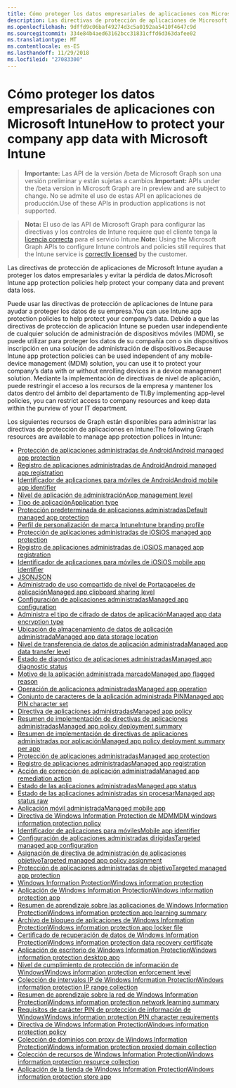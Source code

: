 ```yaml
---
title: Cómo proteger los datos empresariales de aplicaciones con Microsoft Intune
description: Las directivas de protección de aplicaciones de Microsoft Intune ayudan a proteger los datos empresariales y evitar la pérdida de datos.
ms.openlocfilehash: 9dffd9c06baf49274d3c5a0192aa5410f4647c9d
ms.sourcegitcommit: 334e84b4aed63162bcc31831cffd6d363dafee02
ms.translationtype: MT
ms.contentlocale: es-ES
ms.lasthandoff: 11/29/2018
ms.locfileid: "27083300"
---
```

# <a name="how-to-protect-your-company-app-data-with-microsoft-intune"></a><span data-ttu-id="a25c2-103">Cómo proteger los datos empresariales de aplicaciones con Microsoft Intune</span><span class="sxs-lookup"><span data-stu-id="a25c2-103">How to protect your company app data with Microsoft Intune</span></span>

> <span data-ttu-id="a25c2-104">**Importante:** Las API de la versión /beta de Microsoft Graph son una versión preliminar y están sujetas a cambios.</span><span class="sxs-lookup"><span data-stu-id="a25c2-104">**Important:** APIs under the /beta version in Microsoft Graph are in preview and are subject to change.</span></span> <span data-ttu-id="a25c2-105">No se admite el uso de estas API en aplicaciones de producción.</span><span class="sxs-lookup"><span data-stu-id="a25c2-105">Use of these APIs in production applications is not supported.</span></span>

> <span data-ttu-id="a25c2-106">**Nota:** El uso de las API de Microsoft Graph para configurar las directivas y los controles de Intune requiere que el cliente tenga la [licencia correcta](https://www.microsoft.com/en-us/cloud-platform/microsoft-intune-pricing) para el servicio Intune.</span><span class="sxs-lookup"><span data-stu-id="a25c2-106">**Note:** Using the Microsoft Graph APIs to configure Intune controls and policies still requires that the Intune service is [correctly licensed](https://www.microsoft.com/en-us/cloud-platform/microsoft-intune-pricing) by the customer.</span></span>

<span data-ttu-id="a25c2-107">Las directivas de protección de aplicaciones de Microsoft Intune ayudan a proteger los datos empresariales y evitar la pérdida de datos.</span><span class="sxs-lookup"><span data-stu-id="a25c2-107">Microsoft Intune app protection policies help protect your company data and prevent data loss.</span></span>

<span data-ttu-id="a25c2-108">Puede usar las directivas de protección de aplicaciones de Intune para ayudar a proteger los datos de su empresa.</span><span class="sxs-lookup"><span data-stu-id="a25c2-108">You can use Intune app protection policies to help protect your company’s data.</span></span> <span data-ttu-id="a25c2-109">Debido a que las directivas de protección de aplicación Intune se pueden usar independiente de cualquier solución de administración de dispositivos móviles (MDM), se puede utilizar para proteger los datos de su compañía con o sin dispositivos inscripción en una solución de administración de dispositivos.</span><span class="sxs-lookup"><span data-stu-id="a25c2-109">Because Intune app protection policies can be used independent of any mobile-device management (MDM) solution, you can use it to protect your company’s data with or without enrolling devices in a device management solution.</span></span> <span data-ttu-id="a25c2-110">Mediante la implementación de directivas de nivel de aplicación, puede restringir el acceso a los recursos de la empresa y mantener los datos dentro del ámbito del departamento de TI.</span><span class="sxs-lookup"><span data-stu-id="a25c2-110">By implementing app-level policies, you can restrict access to company resources and keep data within the purview of your IT department.</span></span>

<span data-ttu-id="a25c2-111">Los siguientes recursos de Graph están disponibles para administrar las directivas de protección de aplicaciones en Intune:</span><span class="sxs-lookup"><span data-stu-id="a25c2-111">The following Graph resources are available to manage app protection polices in Intune:</span></span>

- [<span data-ttu-id="a25c2-112">Protección de aplicaciones administradas de Android</span><span class="sxs-lookup"><span data-stu-id="a25c2-112">Android managed app protection</span></span>](intune-mam-androidmanagedappprotection.md)
- [<span data-ttu-id="a25c2-113">Registro de aplicaciones administradas de Android</span><span class="sxs-lookup"><span data-stu-id="a25c2-113">Android managed app registration</span></span>](intune-mam-androidmanagedappregistration.md)
- [<span data-ttu-id="a25c2-114">Identificador de aplicaciones para móviles de Android</span><span class="sxs-lookup"><span data-stu-id="a25c2-114">Android mobile app identifier</span></span>](intune-mam-androidmobileappidentifier.md)
- [<span data-ttu-id="a25c2-115">Nivel de aplicación de administración</span><span class="sxs-lookup"><span data-stu-id="a25c2-115">App management level</span></span>](intune-mam-appmanagementlevel.md)
- [<span data-ttu-id="a25c2-116">Tipo de aplicación</span><span class="sxs-lookup"><span data-stu-id="a25c2-116">Application type</span></span>](intune-wip-applicationtype.md)
- [<span data-ttu-id="a25c2-117">Protección predeterminada de aplicaciones administradas</span><span class="sxs-lookup"><span data-stu-id="a25c2-117">Default managed app protection</span></span>](intune-mam-defaultmanagedappprotection.md)
- [<span data-ttu-id="a25c2-118">Perfil de personalización de marca Intune</span><span class="sxs-lookup"><span data-stu-id="a25c2-118">Intune branding profile</span></span>](intune-wip-intunebrandingprofile.md)
- [<span data-ttu-id="a25c2-119">Protección de aplicaciones administradas de iOS</span><span class="sxs-lookup"><span data-stu-id="a25c2-119">iOS managed app protection</span></span>](intune-mam-iosmanagedappprotection.md)
- [<span data-ttu-id="a25c2-120">Registro de aplicaciones administradas de iOS</span><span class="sxs-lookup"><span data-stu-id="a25c2-120">iOS managed app registration</span></span>](intune-mam-iosmanagedappregistration.md)
- [<span data-ttu-id="a25c2-121">Identificador de aplicaciones para móviles de iOS</span><span class="sxs-lookup"><span data-stu-id="a25c2-121">iOS mobile app identifier</span></span>](intune-mam-iosmobileappidentifier.md)
- [<span data-ttu-id="a25c2-122">JSON</span><span class="sxs-lookup"><span data-stu-id="a25c2-122">JSON</span></span>](intune-mam-json.md)
- [<span data-ttu-id="a25c2-123">Administrado de uso compartido de nivel de Portapapeles de aplicación</span><span class="sxs-lookup"><span data-stu-id="a25c2-123">Managed app clipboard sharing level</span></span>](intune-mam-managedappclipboardsharinglevel.md)
- [<span data-ttu-id="a25c2-124">Configuración de aplicaciones administradas</span><span class="sxs-lookup"><span data-stu-id="a25c2-124">Managed app configuration</span></span>](intune-mam-managedappconfiguration.md)
- [<span data-ttu-id="a25c2-125">Administra el tipo de cifrado de datos de aplicación</span><span class="sxs-lookup"><span data-stu-id="a25c2-125">Managed app data encryption type</span></span>](intune-mam-managedappdataencryptiontype.md)
- [<span data-ttu-id="a25c2-126">Ubicación de almacenamiento de datos de aplicación administrada</span><span class="sxs-lookup"><span data-stu-id="a25c2-126">Managed app data storage location</span></span>](intune-mam-managedappdatastoragelocation.md)
- [<span data-ttu-id="a25c2-127">Nivel de transferencia de datos de aplicación administrada</span><span class="sxs-lookup"><span data-stu-id="a25c2-127">Managed app data transfer level</span></span>](intune-mam-managedappdatatransferlevel.md)
- [<span data-ttu-id="a25c2-128">Estado de diagnóstico de aplicaciones administradas</span><span class="sxs-lookup"><span data-stu-id="a25c2-128">Managed app diagnostic status</span></span>](intune-mam-managedappdiagnosticstatus.md)
- [<span data-ttu-id="a25c2-129">Motivo de la aplicación administrada marcado</span><span class="sxs-lookup"><span data-stu-id="a25c2-129">Managed app flagged reason</span></span>](intune-mam-managedappflaggedreason.md)
- [<span data-ttu-id="a25c2-130">Operación de aplicaciones administradas</span><span class="sxs-lookup"><span data-stu-id="a25c2-130">Managed app operation</span></span>](intune-mam-managedappoperation.md)
- [<span data-ttu-id="a25c2-131">Conjunto de caracteres de la aplicación administrada PIN</span><span class="sxs-lookup"><span data-stu-id="a25c2-131">Managed app PIN character set</span></span>](intune-mam-managedapppincharacterset.md)
- [<span data-ttu-id="a25c2-132">Directiva de aplicaciones administradas</span><span class="sxs-lookup"><span data-stu-id="a25c2-132">Managed app policy</span></span>](intune-mam-managedapppolicy.md)
- [<span data-ttu-id="a25c2-133">Resumen de implementación de directivas de aplicaciones administradas</span><span class="sxs-lookup"><span data-stu-id="a25c2-133">Managed app policy deployment summary</span></span>](intune-mam-managedapppolicydeploymentsummary.md)
- [<span data-ttu-id="a25c2-134">Resumen de implementación de directivas de aplicaciones administradas por aplicación</span><span class="sxs-lookup"><span data-stu-id="a25c2-134">Managed app policy deployment summary per app</span></span>](intune-mam-managedapppolicydeploymentsummaryperapp.md)
- [<span data-ttu-id="a25c2-135">Protección de aplicaciones administradas</span><span class="sxs-lookup"><span data-stu-id="a25c2-135">Managed app protection</span></span>](intune-mam-managedappprotection.md)
- [<span data-ttu-id="a25c2-136">Registro de aplicaciones administradas</span><span class="sxs-lookup"><span data-stu-id="a25c2-136">Managed app registration</span></span>](intune-mam-managedappregistration.md)
- [<span data-ttu-id="a25c2-137">Acción de corrección de aplicación administrada</span><span class="sxs-lookup"><span data-stu-id="a25c2-137">Managed app remediation action</span></span>](intune-mam-managedappremediationaction.md)
- [<span data-ttu-id="a25c2-138">Estado de las aplicaciones administradas</span><span class="sxs-lookup"><span data-stu-id="a25c2-138">Managed app status</span></span>](intune-mam-managedappstatus.md)
- [<span data-ttu-id="a25c2-139">Estado de las aplicaciones administradas sin procesar</span><span class="sxs-lookup"><span data-stu-id="a25c2-139">Managed app status raw</span></span>](intune-mam-managedappstatusraw.md)
- [<span data-ttu-id="a25c2-140">Aplicación móvil administrada</span><span class="sxs-lookup"><span data-stu-id="a25c2-140">Managed mobile app</span></span>](intune-mam-managedmobileapp.md)
- [<span data-ttu-id="a25c2-141">Directiva de Windows Information Protection de MDM</span><span class="sxs-lookup"><span data-stu-id="a25c2-141">MDM windows information protection policy</span></span>](intune-mam-mdmwindowsinformationprotectionpolicy.md)
- [<span data-ttu-id="a25c2-142">Identificador de aplicaciones para móviles</span><span class="sxs-lookup"><span data-stu-id="a25c2-142">Mobile app identifier</span></span>](intune-mam-mobileappidentifier.md)
- [<span data-ttu-id="a25c2-143">Configuración de aplicaciones administradas dirigidas</span><span class="sxs-lookup"><span data-stu-id="a25c2-143">Targeted managed app configuration</span></span>](intune-mam-targetedmanagedappconfiguration.md)
- [<span data-ttu-id="a25c2-144">Asignación de directiva de administración de aplicaciones objetivo</span><span class="sxs-lookup"><span data-stu-id="a25c2-144">Targeted managed app policy assignment</span></span>](intune-mam-targetedmanagedapppolicyassignment.md)
- [<span data-ttu-id="a25c2-145">Protección de aplicaciones administradas de objetivo</span><span class="sxs-lookup"><span data-stu-id="a25c2-145">Targeted managed app protection</span></span>](intune-mam-targetedmanagedappprotection.md)
- [<span data-ttu-id="a25c2-146">Windows Information Protection</span><span class="sxs-lookup"><span data-stu-id="a25c2-146">Windows information protection</span></span>](intune-mam-windowsinformationprotection.md)
- [<span data-ttu-id="a25c2-147">Aplicación de Windows Information Protection</span><span class="sxs-lookup"><span data-stu-id="a25c2-147">Windows information protection app</span></span>](intune-mam-windowsinformationprotectionapp.md)
- [<span data-ttu-id="a25c2-148">Resumen de aprendizaje sobre las aplicaciones de Windows Information Protection</span><span class="sxs-lookup"><span data-stu-id="a25c2-148">Windows information protection app learning summary</span></span>](intune-wip-windowsinformationprotectionapplearningsummary.md)
- [<span data-ttu-id="a25c2-149">Archivo de bloqueo de aplicaciones de Windows Information Protection</span><span class="sxs-lookup"><span data-stu-id="a25c2-149">Windows information protection app locker file</span></span>](intune-mam-windowsinformationprotectionapplockerfile.md)
- [<span data-ttu-id="a25c2-150">Certificado de recuperación de datos de Windows Information Protection</span><span class="sxs-lookup"><span data-stu-id="a25c2-150">Windows information protection data recovery certificate</span></span>](intune-mam-windowsinformationprotectiondatarecoverycertificate.md)
- [<span data-ttu-id="a25c2-151">Aplicación de escritorio de Windows Information Protection</span><span class="sxs-lookup"><span data-stu-id="a25c2-151">Windows information protection desktop app</span></span>](intune-mam-windowsinformationprotectiondesktopapp.md)
- [<span data-ttu-id="a25c2-152">Nivel de cumplimiento de protección de información de Windows</span><span class="sxs-lookup"><span data-stu-id="a25c2-152">Windows information protection enforcement level</span></span>](intune-mam-windowsinformationprotectionenforcementlevel.md)
- [<span data-ttu-id="a25c2-153">Colección de intervalos IP de Windows Information Protection</span><span class="sxs-lookup"><span data-stu-id="a25c2-153">Windows information protection IP range collection</span></span>](intune-mam-windowsinformationprotectioniprangecollection.md)
- [<span data-ttu-id="a25c2-154">Resumen de aprendizaje sobre la red de Windows Information Protection</span><span class="sxs-lookup"><span data-stu-id="a25c2-154">Windows information protection network learning summary</span></span>](intune-wip-windowsinformationprotectionnetworklearningsummary.md)
- [<span data-ttu-id="a25c2-155">Requisitos de carácter PIN de protección de información de Windows</span><span class="sxs-lookup"><span data-stu-id="a25c2-155">Windows information protection PIN character requirements</span></span>](intune-mam-windowsinformationprotectionpincharacterrequirements.md)
- [<span data-ttu-id="a25c2-156">Directiva de Windows Information Protection</span><span class="sxs-lookup"><span data-stu-id="a25c2-156">Windows information protection policy</span></span>](intune-mam-windowsinformationprotectionpolicy.md)
- [<span data-ttu-id="a25c2-157">Colección de dominios con proxy de Windows Information Protection</span><span class="sxs-lookup"><span data-stu-id="a25c2-157">Windows information protection proxied domain collection</span></span>](intune-mam-windowsinformationprotectionproxieddomaincollection.md)
- [<span data-ttu-id="a25c2-158">Colección de recursos de Windows Information Protection</span><span class="sxs-lookup"><span data-stu-id="a25c2-158">Windows information protection resource collection</span></span>](intune-mam-windowsinformationprotectionresourcecollection.md)
- [<span data-ttu-id="a25c2-159">Aplicación de la tienda de Windows Information Protection</span><span class="sxs-lookup"><span data-stu-id="a25c2-159">Windows information protection store app</span></span>](intune-mam-windowsinformationprotectionstoreapp.md)
